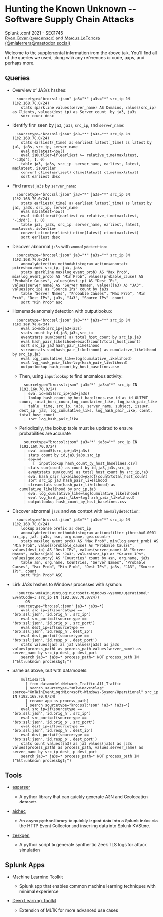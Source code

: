 # Hunting the Known Unknown -- Software Supply Chain Attacks
Splunk .conf 2021 - SEC1745<br>
[Ryan Kovar (@meansec)](https://twitter.com/meansec) and [Marcus LaFerrera (@mlaferrera@mastodon.social)](https://mastodon.social/@mlaferrera)


Welcome to the supplemental information from the above talk. You'll find all of the queries we used, along with any references to code, apps, and perhaps more.


## Queries

- Overview of JA3/s hashes:

        sourcetype="bro:ssl:json" ja3="*" ja3s="*" src_ip IN (192.168.70.0/24)
        | stats sparkline values(server_name) AS Domains, values(src_ip) as Clients, values(dest_ip) as Server count  by ja3, ja3s
        | sort count desc


- Identify first seen by `ja3`, `ja3s`, `src_ip`, and `server_name`:

        sourcetype="bro:ssl:json" ja3="*" ja3s="*" src_ip IN (192.168.70.0/24)
        | stats earliest(_time) as earliest latest(_time) as latest by ja3, ja3s, src_ip, server_name
        | eval maxlatest=now()  
        | eval isOutlier=if(earliest >= relative_time(maxlatest, "-1d@d"), 1, 0)
        | table ja3, ja3s, src_ip, server_name, earliest, latest, maxlatest, isOutlier
        | convert ctime(earliest) ctime(latest) ctime(maxlatest)
        | sort earliest desc


- Find rarest `ja3s` by `server_name`:

        sourcetype="bro:ssl:json" ja3="*" ja3s="*" src_ip IN (192.168.70.0/24)
        | stats earliest(_time) as earliest latest(_time) as latest by ja3, ja3s, src_ip, server_name
        | eval maxlatest=now()  
        | eval isOutlier=if(earliest >= relative_time(maxlatest, "-1d@d"), 1, 0)
        | table ja3, ja3s, src_ip, server_name, earliest, latest, maxlatest, isOutlier
        | convert ctime(earliest) ctime(latest) ctime(maxlatest)
        | sort earliest desc


- Discover abnormal `ja3s` with `anomalydetection`:

        sourcetype="bro:ssl:json" ja3="*" ja3s="*" src_ip IN (192.168.70.0/24)
        | anomalydetection method=histogram action=annotate pthresh=0.0001 src_ip, ja3, ja3s
        | stats sparkline max(log_event_prob) AS "Max Prob", min(log_event_prob) AS "Min Prob", values(probable_cause) AS "Probable Causes", values(dest_ip) AS "Dest IPs", values(server_name) AS "Server Names", values(ja3) AS "JA3", values(src_ip) as "Source IPs" count by ja3s
        | table "Server Names", "Probable Causes", "Max Prob", "Min Prob", "Dest IPs", ja3s, "JA3", "Source IPs", count
        | sort "Min Prob" asc


- Homemade anomaly detection with outputlookup:

        sourcetype="bro:ssl:json" ja3="*" ja3s="*" src_ip IN (192.168.70.0/24)
        | eval id=md5(src_ip+ja3+ja3s)
        | stats count by id,ja3,ja3s,src_ip
        | eventstats sum(count) as total_host_count by src_ip,ja3
        | eval hash_pair_likelihood=exact(count/total_host_count)
        | sort src_ip ja3 hash_pair_likelihood
        | streamstats sum(hash_pair_likelihood) as cumulative_likelihood by src_ip,ja3
        | eval log_cumulative_like=log(cumulative_likelihood)
        | eval log_hash_pair_like=log(hash_pair_likelihood)
        | outputlookup hash_count_by_host_baselines.csv


    - Then, using `inputlookup` to find anomalous activity:

            sourcetype="bro:ssl:json" ja3="*" ja3s="*" src_ip IN (192.168.70.0/24)
            | eval id=md5(src_ip+ja3+ja3s)
            | lookup hash_count_by_host_baselines.csv id as id OUTPUT count, total_host_count,log_cumulative_like, log_hash_pair_like
            | table _time, src_ip, ja3s, server_name, subject, issuer, dest_ip, ja3, log_cumulative_like, log_hash_pair_like, count, total_host_count
            | sort log_hash_pair_like


    - Periodically, the lookup table must be updated to ensure probabilities are accurate

            sourcetype="bro:ssl:json" ja3="*" ja3s="*" src_ip IN (192.168.70.0/24)
            | eval id=md5(src_ip+ja3+ja3s)
            | stats count by id,ja3,ja3s,src_ip
            | append 
                [| inputlookup hash_count_by_host_baselines.csv]
            | stats sum(count) as count by id,ja3,ja3s,src_ip
            | eventstats sum(count) as total_host_count by src_ip,ja3
            | eval hash_pair_likelihood=exact(count/total_host_count)
            | sort src_ip ja3 hash_pair_likelihood
            | streamstats sum(hash_pair_likelihood) as cumulative_likelihood by src_ip,ja3
            | eval log_cumulative_like=log(cumulative_likelihood)
            | eval log_hash_pair_like=log(hash_pair_likelihood)
            | outputlookup hash_count_by_host_baselines.csv


- Discover abnormal `ja3s` and `ASN` context with `anomalydetection`:

        sourcetype="bro:ssl:json" ja3="*" ja3s="*" src_ip IN (192.168.70.0/24)
        | lookup asparse prefix as dest_ip
        | anomalydetection method=histogram action=filter pthresh=0.0001 src_ip, ja3, ja3s, asn, org.name, geo.country
        | stats max(log_event_prob) AS "Max Prob", min(log_event_prob) AS "Min Prob", values(probable_cause) AS "Probable Causes", values(dest_ip) AS "Dest IPs", values(server_name) AS "Server Names", values(ja3) AS "JA3", values(src_ip) as "Source IPs", values(geo.country) AS "Countries" count by asn, org.name, ja3s
        | table asn, org.name, Countries, "Server Names", "Probable Causes", "Max Prob", "Min Prob", "Dest IPs", ja3s, "JA3", "Source IPs", count
        | sort "Min Prob" ASC


- Link JA3s hashes to Windows processes with sysmon:


        (source="XmlWinEventLog:Microsoft-Windows-Sysmon/Operational" EventCode=3 src_ip IN (192.168.70.0/24))
            OR 
        (sourcetype="bro:ssl:json" ja3=* ja3s=*) 
        | eval src_ip=if(sourcetype == "bro:ssl:json",'id.orig_h','src_ip') 
        | eval src_port=if(sourcetype == "bro:ssl:json",'id.orig_p','src_port') 
        | eval dest_ip=if(sourcetype == "bro:ssl:json",'id.resp_h','dest_ip') 
        | eval dest_port=if(sourcetype == "bro:ssl:json",'id.resp_p','dest_port') 
        | stats values(ja3) as ja3 values(ja3s) as ja3s values(process_path) as process_path values(server_name) as server_name by src_ip dest_ip dest_port 
        | search ja3=* ja3s=* process_path=* NOT process_path IN ("&lt;unknown process&gt;")


- Same as above, but with datamodels:

        | multisearch 
            [ from datamodel:Network_Traffic.All_Traffic 
            | search sourcetype="xmlwineventlog" source="XmlWinEventLog:Microsoft-Windows-Sysmon/Operational" src_ip IN (192.168.70.0/24)
            | rename app as process_path] 
            [ search sourcetype="bro:ssl:json" ja3=* ja3s=*] 
        | eval src_ip=if(sourcetype == "bro:ssl:json",'id.orig_h','src_ip') 
        | eval src_port=if(sourcetype == "bro:ssl:json",'id.orig_p','src_port') 
        | eval dest_ip=if(sourcetype == "bro:ssl:json",'id.resp_h','dest_ip') 
        | eval dest_port=if(sourcetype == "bro:ssl:json",'id.resp_p','dest_port') 
        | stats count values(ja3) as ja3 values(ja3s) as ja3s values(process_path) as process_path, values(server_name) as server_name by src_ip dest_ip dest_port 
        | search ja3=* ja3s=* process_path=* NOT process_path IN ("&lt;unknown process&gt;")


## Tools


- [asparser](https://github.com/splunk/asparser)<br>
    - A python library that can quickly generate ASN and Geolocation datasets


- [aiohec](https://github.com/splunk/aiohec/)<br>
    - An async python library to quickly ingest data into a Splunk index via the HTTP Event Collector and inserting data into Splunk KVStore.


- [zeekgen](code/)<br>
    - A python script to generate synthentic Zeek TLS logs for attack simulation


## Splunk Apps


- [Machine Learning Toolkit](https://splunkbase.splunk.com/app/2890/)<br>
    - Splunk app that enables common machine learning techniques with minimal experience


- [Deep Learning Toolkit](https://splunkbase.splunk.com/app/4607/)<br>
    - Extension of MLTK for more advanced use cases

